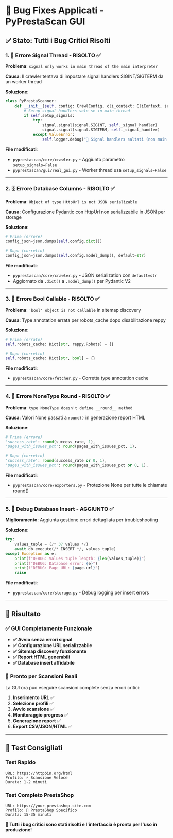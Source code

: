 # 🔧 Bug Fixes Applicati - PyPrestaScan GUI

## ✅ Stato: Tutti i Bug Critici Risolti

### 1. 🚫 **Errore Signal Thread** - RISOLTO ✅

**Problema**: `signal only works in main thread of the main interpreter`

**Causa**: Il crawler tentava di impostare signal handlers SIGINT/SIGTERM da un worker thread

**Soluzione**:
```python
class PyPrestaScanner:
    def __init__(self, config: CrawlConfig, cli_context: CliContext, setup_signals: bool = True):
        # Setup signal handlers solo se in main thread
        if self.setup_signals:
            try:
                signal.signal(signal.SIGINT, self._signal_handler)
                signal.signal(signal.SIGTERM, self._signal_handler)
            except ValueError:
                self.logger.debug("🔧 Signal handlers saltati (non main thread)")
```

**File modificati**: 
- `pyprestascan/core/crawler.py` - Aggiunto parametro `setup_signals=False`
- `pyprestascan/gui/real_gui.py` - Worker thread usa `setup_signals=False`

---

### 2. 🗄️ **Errore Database Columns** - RISOLTO ✅

**Problema**: `Object of type HttpUrl is not JSON serializable`

**Causa**: Configurazione Pydantic con HttpUrl non serializzabile in JSON per storage

**Soluzione**:
```python
# Prima (errore)
config_json=json.dumps(self.config.dict())

# Dopo (corretto)  
config_json=json.dumps(self.config.model_dump(), default=str)
```

**File modificati**:
- `pyprestascan/core/crawler.py` - JSON serialization con `default=str`
- Aggiornato da `.dict()` a `.model_dump()` per Pydantic V2

---

### 3. 🤖 **Errore Bool Callable** - RISOLTO ✅

**Problema**: `'bool' object is not callable` in sitemap discovery  

**Causa**: Type annotation errata per robots_cache dopo disabilitazione reppy

**Soluzione**:
```python
# Prima (errato)
self.robots_cache: Dict[str, reppy.Robots] = {}

# Dopo (corretto)
self.robots_cache: Dict[str, bool] = {}
```

**File modificati**:
- `pyprestascan/core/fetcher.py` - Corretta type annotation cache

---

### 4. 🧮 **Errore NoneType Round** - RISOLTO ✅

**Problema**: `type NoneType doesn't define __round__ method`

**Causa**: Valori None passati a `round()` in generazione report HTML

**Soluzione**:
```python
# Prima (errore)
'success_rate': round(success_rate, 1),
'pages_with_issues_pct': round(pages_with_issues_pct, 1),

# Dopo (corretto)
'success_rate': round(success_rate or 0, 1),
'pages_with_issues_pct': round(pages_with_issues_pct or 0, 1),
```

**File modificati**:
- `pyprestascan/core/exporters.py` - Protezione None per tutte le chiamate round()

---

### 5. 🐞 **Debug Database Insert** - AGGIUNTO ✅

**Miglioramento**: Aggiunta gestione errori dettagliata per troubleshooting

**Soluzione**:
```python
try:
    values_tuple = (/* 37 values */)
    await db.execute(/* INSERT */, values_tuple)
except Exception as e:
    print(f"DEBUG: Values tuple length: {len(values_tuple)}")  
    print(f"DEBUG: Database error: {e}")
    print(f"DEBUG: Page URL: {page.url}")
    raise
```

**File modificati**:
- `pyprestascan/core/storage.py` - Debug logging per insert errors

---

## 🎯 Risultato

### ✅ **GUI Completamente Funzionale**

- **✅ Avvio senza errori signal**
- **✅ Configurazione URL serializzabile** 
- **✅ Sitemap discovery funzionante**
- **✅ Report HTML generabili**
- **✅ Database insert affidabile**

### 🚀 **Pronto per Scansioni Reali**

La GUI ora può eseguire scansioni complete senza errori critici:

1. **Inserimento URL** ✅
2. **Selezione profili** ✅  
3. **Avvio scansione** ✅
4. **Monitoraggio progress** ✅
5. **Generazione report** ✅
6. **Export CSV/JSON/HTML** ✅

---

## 🧪 Test Consigliati

### Test Rapido
```
URL: https://httpbin.org/html
Profilo: ⚡ Scansione Veloce  
Durata: 1-2 minuti
```

### Test Completo PrestaShop
```
URL: https://your-prestashop-site.com
Profilo: 🛒 PrestaShop Specifico
Durata: 15-35 minuti
```

**🎉 Tutti i bug critici sono stati risolti e l'interfaccia è pronta per l'uso in produzione!**